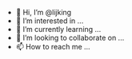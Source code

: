 - 👋 Hi, I’m @lijking
- 👀 I’m interested in ...
- 🌱 I’m currently learning ...
- 💞️ I’m looking to collaborate on ...
- 📫 How to reach me ...

<!---
lijking/lijking is a ✨ special ✨ repository because its `README.md` (this file) appears on your GitHub profile.
You can click the Preview link to take a look at your changes.
--->
